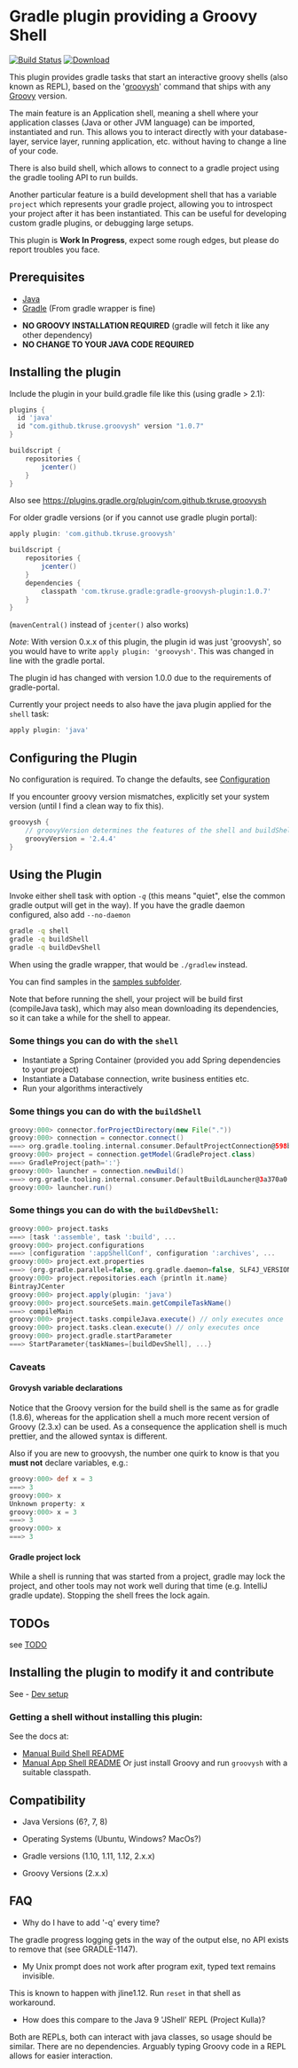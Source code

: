 # Gradle plugin providing a Groovy Shell

[![Build Status](https://travis-ci.org/tkruse/gradle-groovysh-plugin.svg)](https://travis-ci.org/tkruse/gradle-groovysh-plugin)
[![Download](https://api.bintray.com/packages/tkruse/maven/gradle-groovysh-plugin/images/download.svg) ](https://bintray.com/tkruse/maven/gradle-groovysh-plugin/_latestVersion)

This plugin provides gradle tasks that start an interactive groovy shells (also known as REPL), based on
the '[groovysh](http://groovy.codehaus.org/Groovy+Shell)' command that ships with any [Groovy](http://groovy.codehaus.org/) version.

The main feature is an Application shell, meaning a shell where your application
classes (Java or other JVM language) can be imported, instantiated and run. This allows you to interact
directly with your database-layer, service layer, running application, etc. without having to
change a line of your code.

There is also build shell, which allows to connect to a gradle project using the gradle tooling API to run builds.

Another particular feature is a build development shell that has a variable ```project``` which represents
your gradle project, allowing you to introspect your project after it has been instantiated. This can be useful
for developing custom gradle plugins, or debugging large setups.


This plugin is **Work In Progress**, expect some rough edges, but please do report troubles you face.


## Prerequisites

* [Java](http://www.java.com/)
* [Gradle](http://www.gradle.org) (From gradle wrapper is fine)

- **NO GROOVY INSTALLATION REQUIRED** (gradle will fetch it like any other dependency)
- **NO CHANGE TO YOUR JAVA CODE REQUIRED**


## Installing the plugin

Include the plugin in your build.gradle file like this (using gradle > 2.1):

```Groovy
plugins {
  id 'java'
  id "com.github.tkruse.groovysh" version "1.0.7"
}

buildscript {
    repositories {
        jcenter()
    }
}
```
Also see https://plugins.gradle.org/plugin/com.github.tkruse.groovysh

For older gradle versions (or if you cannot use gradle plugin portal):

```Groovy
apply plugin: 'com.github.tkruse.groovysh'

buildscript {
    repositories {
        jcenter()
    }
    dependencies {
        classpath 'com.tkruse.gradle:gradle-groovysh-plugin:1.0.7'
    }
}
```
(```mavenCentral()``` instead of ```jcenter()``` also works)

*Note*: With version 0.x.x of this plugin, the plugin id was just 'groovysh', so you would have
to write ```apply plugin: 'groovysh'```. This was changed in line with the gradle portal.

The plugin id has changed with version 1.0.0 due to the requirements of gradle-portal.

Currently your project needs to also have the java plugin applied for the ```shell``` task:

```Groovy
apply plugin: 'java'
```

## Configuring the Plugin

No configuration is required. To change the defaults, see [Configuration](doc/Configuration.md)

If you encounter groovy version mismatches, explicitly set your system version (until I find a clean way to fix this).
```Groovy
groovysh {
    // groovyVersion determines the features of the shell and buildShell tasks.
    groovyVersion = '2.4.4'
}
```


## Using the Plugin

Invoke either shell task with option *```-q```* (this means "quiet", else the common gradle output will get in the way).
If you have the gradle daemon configured, also add ```--no-daemon```

```bash
gradle -q shell
gradle -q buildShell
gradle -q buildDevShell
```
When using the gradle wrapper, that would be ```./gradlew``` instead.

You can find samples in the [samples subfolder](samples/README.md).

Note that before running the shell, your project will be build first (compileJava task), which may also mean
downloading its dependencies, so it can take a while for the shell to appear.


### Some things you can do with the ```shell```

- Instantiate a Spring Container (provided you add Spring dependencies to your project)
- Instantiate a Database connection, write business entities etc.
- Run your algorithms interactively

### Some things you can do with the ```buildShell```

```Groovy
groovy:000> connector.forProjectDirectory(new File("."))
groovy:000> connection = connector.connect()
===> org.gradle.tooling.internal.consumer.DefaultProjectConnection@598b4d64
groovy:000> project = connection.getModel(GradleProject.class)
===> GradleProject{path=':'}
groovy:000> launcher = connection.newBuild()
===> org.gradle.tooling.internal.consumer.DefaultBuildLauncher@3a370a0
groovy:000> launcher.run()
```

### Some things you can do with the ```buildDevShell```:

```Groovy
groovy:000> project.tasks
===> [task ':assemble', task ':build', ...
groovy:000> project.configurations
===> [configuration ':appShellConf', configuration ':archives', ...
groovy:000> project.ext.properties
===> {org.gradle.parallel=false, org.gradle.daemon=false, SLF4J_VERSION=1.7.7}
groovy:000> project.repositories.each {println it.name}
BintrayJCenter
groovy:000> project.apply(plugin: 'java')
groovy:000> project.sourceSets.main.getCompileTaskName()
===> compileMain
groovy:000> project.tasks.compileJava.execute() // only executes once
groovy:000> project.tasks.clean.execute() // only executes once
groovy:000> project.gradle.startParameter
===> StartParameter{taskNames=[buildDevShell], ...}
```

### Caveats

#### Grovysh variable declarations

Notice that the Groovy version for the build shell is the same as for gradle (1.8.6), whereas for the application
shell a much more recent version of Groovy (2.3.x) can be used. As a consequence the application shell is much prettier,
and the allowed syntax is different.

Also if you are new to groovysh, the number one quirk to know is that you **must not** declare variables, e.g.:

```Groovy
groovy:000> def x = 3
===> 3
groovy:000> x
Unknown property: x
groovy:000> x = 3
===> 3
groovy:000> x
===> 3
```

#### Gradle project lock

While a shell is running that was started from a project, gradle may lock the project,
and other tools may not work well during that time (e.g. IntelliJ gradle update).
Stopping the shell frees the lock again.

## TODOs

see [TODO](doc/TODO.md)

## Installing the plugin to modify it and contribute

See - [Dev setup](doc/Contributing.md)

### Getting a shell without installing this plugin:

See the docs at:
 - [Manual Build Shell README](doc/InstallBuildDevShellManually.md)
 - [Manual App Shell README](doc/InstallAppShellManually.md)
Or just install Groovy and run ```groovysh``` with a suitable classpath.

## Compatibility

* Java Versions (6?, 7, 8)

* Operating Systems (Ubuntu, Windows? MacOs?)

* Gradle versions (1.10, 1.11, 1.12, 2.x.x)

* Groovy Versions (2.x.x)

## FAQ

* Why do I have to add '-q' every time?

The gradle progress logging gets in the way of the output else, no API exists to remove that (see GRADLE-1147).

* My Unix prompt does not work after program exit, typed text remains invisible.

This is known to happen with jline1.12. Run ```reset``` in that shell as workaround.

* How does this compare to the Java 9 'JShell' REPL (Project Kulla)?

Both are REPLs, both can interact with java classes, so usage should be similar. There are no dependencies. Arguably typing Groovy code in a REPL allows for easier interaction.

